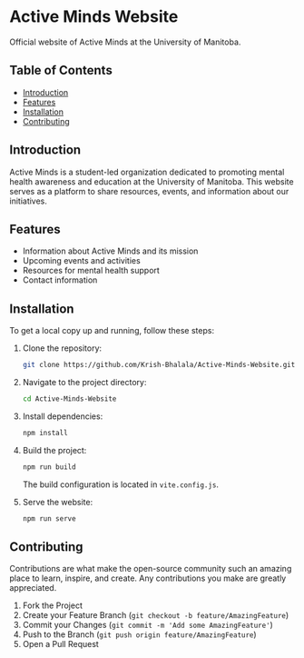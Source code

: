 # Active Minds Website

Official website of Active Minds at the University of Manitoba.

## Table of Contents

- [Introduction](#introduction)
- [Features](#features)
- [Installation](#installation)
- [Contributing](#contributing)

## Introduction

Active Minds is a student-led organization dedicated to promoting mental health awareness and education at the University of Manitoba. This website serves as a platform to share resources, events, and information about our initiatives.

## Features

- Information about Active Minds and its mission
- Upcoming events and activities
- Resources for mental health support
- Contact information

## Installation

To get a local copy up and running, follow these steps:

1. Clone the repository:

   ```sh
   git clone https://github.com/Krish-Bhalala/Active-Minds-Website.git
   ```

2. Navigate to the project directory:

   ```sh
   cd Active-Minds-Website
   ```

3. Install dependencies:

   ```sh
   npm install
   ```

4. Build the project:

   ```sh
   npm run build
   ```

   The build configuration is located in `vite.config.js`.

5. Serve the website:

   ```sh
   npm run serve
   ```

## Contributing

Contributions are what make the open-source community such an amazing place to learn, inspire, and create. Any contributions you make are greatly appreciated.

1. Fork the Project
2. Create your Feature Branch (`git checkout -b feature/AmazingFeature`)
3. Commit your Changes (`git commit -m 'Add some AmazingFeature'`)
4. Push to the Branch (`git push origin feature/AmazingFeature`)
5. Open a Pull Request
